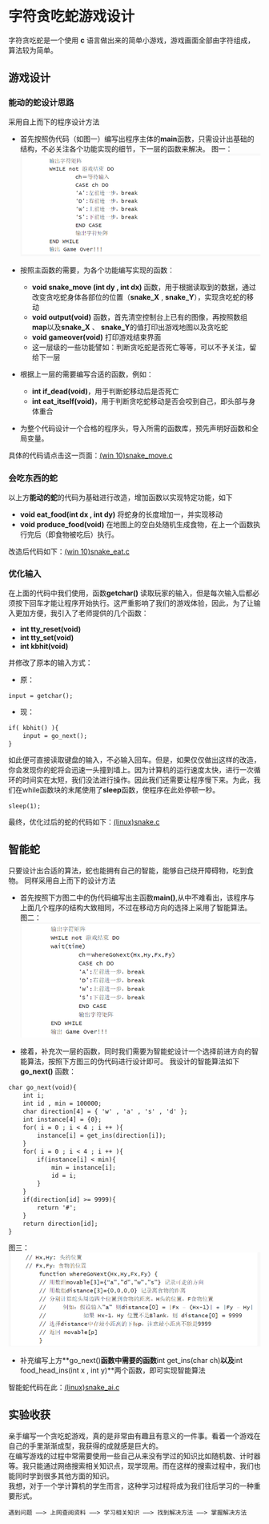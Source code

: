 # 字符贪吃蛇游戏设计

字符贪吃蛇是一个使用 **c** 语言做出来的简单小游戏，游戏画面全部由字符组成，算法较为简单。

## 游戏设计
### 能动的蛇设计思路 

采用自上而下的程序设计方法
- 首先按照伪代码（如图一）编写出程序主体的**main**函数，只需设计出基础的结构，不必关注各个功能实现的细节，下一层的函数来解决。
图一：![](images/wei_1.png)

- 按照主函数的需要，为各个功能编写实现的函数：
    - **void snake_move (int dy , int dx)** 函数，用于根据读取到的数据，通过改变贪吃蛇身体各部位的位置（**snake_X** , **snake_Y**），实现贪吃蛇的移动
    - **void output(void)** 函数，首先清空控制台上已有的图像，再按照数组**map**以及**snake_X** 、 **snake_Y**的值打印出游戏地图以及贪吃蛇
    - **void gameover(void)** 打印游戏结束界面
    - 这一层级的一些功能譬如：判断贪吃蛇是否死亡等等，可以不予关注，留给下一层
- 根据上一层的需要编写合适的函数，例如：
    - **int if_dead(void)**，用于判断蛇移动后是否死亡
    - **int eat_itself(void)**，用于判断贪吃蛇移动是否会咬到自己，即头部与身体重合
- 为整个代码设计一个合格的程序头，导入所需的函数库，预先声明好函数和全局变量。

具体的代码请点击这一页面：[(win 10)snake_move.c](snake_move.c)

### 会吃东西的蛇
以上方**能动的蛇**的代码为基础进行改造，增加函数以实现特定功能，如下
- **void eat_food(int dx , int dy)** 将蛇身的长度增加一，并实现移动
- **void produce_food(void)** 在地图上的空白处随机生成食物，在上一个函数执行完后（即食物被吃后）执行。

改造后代码如下：[(win 10)snake_eat.c](snake_eat.c)

### 优化输入
在上面的代码中我们使用，函数**getchar()** 读取玩家的输入，但是每次输入后都必须按下回车才能让程序开始执行。这严重影响了我们的游戏体验，因此，为了让输入更加方便，我引入了老师提供的几个函数：
- **int tty_reset(void)**
- **int tty_set(void)** 
- **int kbhit(void)**

并修改了原本的输入方式：
- 原：
~~~
input = getchar();
~~~
- 现：
~~~
if( kbhit() ){
	input = go_next();
}
~~~  
如此便可直接读取键盘的输入，不必输入回车。但是，如果仅仅做出这样的改造，你会发现你的蛇将会迅速一头撞到墙上。因为计算机的运行速度太快，进行一次循环的时间实在太短，我们没法进行操作。因此我们还需要让程序慢下来。为此，我们在while函数块的末尾使用了**sleep**函数，使程序在此处停顿一秒。
~~~
sleep(1);
~~~
最终，优化过后的蛇的代码如下：[(linux)snake.c](snake.c)


## 智能蛇
只要设计出合适的算法，蛇也能拥有自己的智能，能够自己绕开障碍物，吃到食物。
同样采用自上而下的设计方法

- 首先按照下方图二中的伪代码编写出主函数**main()**,从中不难看出，该程序与上面几个程序的结构大致相同，不过在移动方向的选择上采用了智能算法。  
图二：![](images/ai_snake.png)

- 接着，补充次一层的函数，同时我们需要为智能蛇设计一个选择前进方向的智能算法，按照下方图三的伪代码进行设计即可。  我设计的智能算法如下**go_next()** 函数：
~~~
char go_next(void){
	int i;
	int id , min = 100000;
	char direction[4] = { 'w' , 'a' , 's' , 'd' };
	int instance[4] = {0};
	for( i = 0 ; i < 4 ; i ++ ){
		instance[i] = get_ins(direction[i]);
	}
	for( i = 0 ; i < 4 ; i ++ ){
		if(instance[i] < min){
			min = instance[i];
			id = i;
		}
	}
	if(direction[id] >= 9999){
		return '#';
	}
	return direction[id];
} 
~~~
图三：![](images/ai.png)

- 补充编写上方**go_next()**函数中需要的函数**int get_ins(char ch)**以及**int food_head_ins(int x , int y)**两个函数，即可实现智能算法

智能蛇代码在此：[(linux)snake_ai.c](snake_ai.c)

## 实验收获
亲手编写一个贪吃蛇游戏，真的是非常由有趣且有意义的一件事。看着一个游戏在自己的手里渐渐成型，我获得的成就感是巨大的。  
在编写游戏的过程中常需要使用一些自己从来没有学过的知识比如随机数、计时器等。我只能通过网络搜索相关知识点，现学现用。而在这样的搜索过程中，我们也能同时学到很多其他方面的知识。  
我想，对于一个学计算机的学生而言，这种学习过程将成为我们往后学习的一种重要形式。
~~~
遇到问题 ——> 上网查阅资料 ——> 学习相关知识 ——> 找到解决方法 ——> 掌握解决方法
~~~